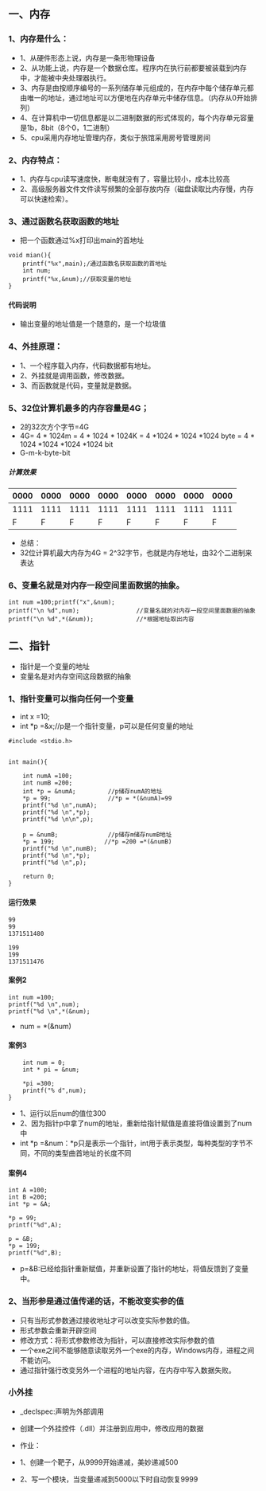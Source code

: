 ## 一、内存
### 1、内存是什么：
* 1、从硬件形态上说，内存是一条形物理设备
* 2、从功能上说，内存是一个数据仓库。程序内在执行前都要被装载到内存中，才能被中央处理器执行。
* 3、内存是由按顺序编号的一系列储存单元组成的，在内存中每个储存单元都由唯一的地址，通过地址可以方便地在内存单元中储存信息。（内存从0开始排列）
* 4、在计算机中一切信息都是以二进制数据的形式体现的，每个内存单元容量是1b，8bit（8个0，1二进制）
* 5、cpu采用内存地址管理内存，类似于旅馆采用房号管理房间

### 2、内存特点：
* 1、内存与cpu读写速度快，断电就没有了，容量比较小，成本比较高
* 2、高级服务器文件文件读写频繁的全部存放内存（磁盘读取比内存慢，内存可以快速检索）。

### 3、通过函数名获取函数的地址
* 把一个函数通过%x打印出main的首地址
```
void mian(){ 
    printf("%x",main);/通过函数名获取函数的首地址 
    int num; 
    printf("%x,&num);//获取变量的地址
}
```
#### 代码说明
* 输出变量的地址值是一个随意的，是一个垃圾值
 

### 4、外挂原理：
* 1、一个程序载入内存，代码数据都有地址。
* 2、外挂就是调用函数，修改数据。
* 3、而函数就是代码，变量就是数据。

### 5、32位计算机最多的内存容量是4G；
* 2的32次方个字节=4G
* 4G= 4 * 1024m = 4 * 1024 * 1024K = 4 *1024 * 1024 *1024 byte = 4 * 1024 *1024 *1024 *1024 bit
* G-m-k-byte-bit

##### 计算效果

 0000 | 0000 | 0000 | 0000 | 0000 | 0000 | 0000 | 0000
---|---|---|---|---|---|---|---
1111 | 1111| 1111| 1111| 1111| 1111| 1111| 1111
F | F| F| F| F| F| F| F
* 总结：
* 32位计算机最大内存为4G = 2^32字节，也就是内存地址，由32个二进制来表达

### 6、变量名就是对内存一段空间里面数据的抽象。
```
int num =100;printf("x",&num);      
printf("\n %d",num);                //变量名就的对内存一段空间里面数据的抽象
printf("\n %d",*(&num));            //*根据地址取出内容
```
## 二、指针
* 指针是一个变量的地址
* 变量名是对内存空间这段数据的抽象

### 1、指针变量可以指向任何一个变量
* int x =10;
* int *p =&x;//p是一个指针变量，p可以是任何变量的地址

```
#include <stdio.h>


int main(){

    int numA =100;
    int numB =200;
    int *p = &numA;         //p储存numA的地址
    *p = 99;                //*p = *(&numA)=99
    printf("%d \n",numA);
    printf("%d \n",*p);
    printf("%d \n\n",p);

    p = &numB;              //p储存m储存numB地址
    *p = 199;              //*p =200 =*(&numB)
    printf("%d \n",numB);
    printf("%d \n",*p);
    printf("%d \n",p);

    return 0;
}
```

#### 运行效果
```
99 
99 
1371511480 

199 
199 
1371511476 
```
#### 案例2
```
int num =100;
printf("%d \n",num);
printf("%d \n",*(&num);

```
* num = *(&num)

#### 案例3
```
    int num = 0;
    int * pi = &num;

    *pi =300;
    printf("% d",num);
}
```
* 1、运行以后num的值位300
* 2、因为指针p中拿了num的地址，重新给指针赋值是直接将值设置到了num中
* int *p =&num：*p只是表示一个指针，int用于表示类型，每种类型的字节不同，不同的类型曲首地址的长度不同


#### 案例4
```
int A =100;
int B =200;
int *p = &A;

*p = 99;
printf("%d",A);

p = &B;
*p = 199;
printf("%d",B);
```
* p=&B:已经给指针重新赋值，并重新设置了指针的地址，将值反馈到了变量中。


### 2、当形参是通过值传递的话，不能改变实参的值
* 只有当形式参数通过接收地址才可以改变实际参数的值。
* 形式参数会重新开辟空间
* 修改方式：将形式参数修改为指针，可以直接修改实际参数的值
* 一个exe之间不能够随意读取另外一个exe的内存，Windows内存，进程之间不能访问。
* 通过指针强行改变另外一个进程的地址内容，在内存中写入数据失败。

### 小外挂
* _declspec:声明为外部调用
* 创建一个外挂控件（.dll）并注册到应用中，修改应用的数据

* 作业：
* 1、创建一个靶子，从9999开始递减，美妙递减500
* 2、写一个模块，当变量递减到5000以下时自动恢复9999
